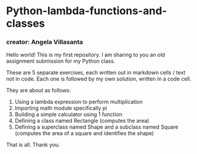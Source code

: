 # Python-lambda-functions-and-classes
### creator: Angela Villasanta
Hello world! This is my first repository. I am sharing to you an old assignment submission for my Python class.

These are 5 separate exercises, each written out in markdown cells / text not in code. Each one is followed by my own solution, written in a code cell.

They are about as follows:
  1. Using a lambda expression to perform multiplication
  2. Importing math module specifically pi
  3. Building a simple calculator using 1 function
  4. Defining a class named Rectangle (computes the area)
  5. Defining a superclass named Shape and a subclass named Square (computes the area of a square and identifies the shape)
  
  That is all. Thank you.
